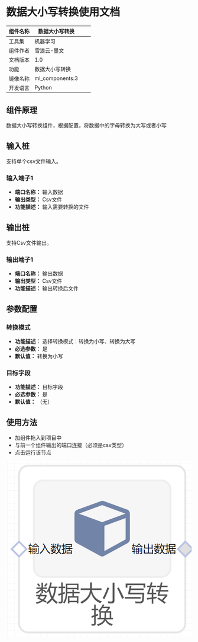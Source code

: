 # 数据大小写转换使用文档
| 组件名称 |数据大小写转换|  |  |
| --- | --- | --- | --- |
| 工具集 | 机器学习 |  |  |
| 组件作者 | 雪浪云-墨文 |  |  |
| 文档版本 | 1.0 |  |  |
| 功能 |数据大小写转换 |  |  |
| 镜像名称 | ml_components:3 |  |  |
| 开发语言 | Python |  |  |

## 组件原理
数据大小写转换组件，根据配置，将数据中的字母转换为大写或者小写
## 输入桩
支持单个csv文件输入。
### 输入端子1

- **端口名称：** 输入数据
- **输出类型：** Csv文件
- **功能描述：** 输入需要转换的文件

## 输出桩
支持Csv文件输出。
### 输出端子1

- **端口名称：** 输出数据
- **输出类型：** Csv文件
- **功能描述：** 输出转换后文件

## 参数配置
### 转换模式

- **功能描述：** 选择转换模式：转换为小写、转换为大写
- **必选参数：** 是
- **默认值：** 转换为小写
### 目标字段

- **功能描述：** 目标字段
- **必选参数：** 是
- **默认值：** （无）

## 使用方法
- 加组件拖入到项目中
- 与前一个组件输出的端口连接（必须是csv类型）
- 点击运行该节点


![](./img/数据大小写转换.png)
